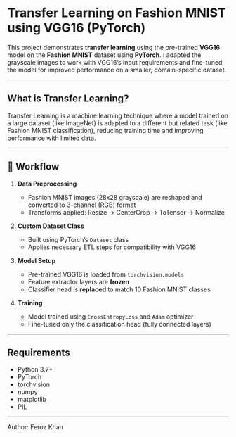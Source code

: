 # Transfer Learning on Fashion MNIST using VGG16 (PyTorch)

This project demonstrates **transfer learning** using the pre-trained **VGG16** model on the **Fashion MNIST** dataset using **PyTorch**. I adapted the grayscale images to work with VGG16’s input requirements and fine-tuned the model for improved performance on a smaller, domain-specific dataset.

---

## What is Transfer Learning?

Transfer Learning is a machine learning technique where a model trained on a large dataset (like ImageNet) is adapted to a different but related task (like Fashion MNIST classification), reducing training time and improving performance with limited data.

---

## 🔧 Workflow

1. **Data Preprocessing**
   - Fashion MNIST images (28x28 grayscale) are reshaped and converted to 3-channel (RGB) format
   - Transforms applied: Resize → CenterCrop → ToTensor → Normalize

2. **Custom Dataset Class**
   - Built using PyTorch’s `Dataset` class
   - Applies necessary ETL steps for compatibility with VGG16

3. **Model Setup**
   - Pre-trained VGG16 is loaded from `torchvision.models`
   - Feature extractor layers are **frozen**
   - Classifier head is **replaced** to match 10 Fashion MNIST classes

4. **Training**
   - Model trained using `CrossEntropyLoss` and `Adam` optimizer
   - Fine-tuned only the classification head (fully connected layers)

---

## Requirements

- Python 3.7+
- PyTorch
- torchvision
- numpy
- matplotlib
- PIL

---

Author: Feroz Khan

